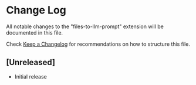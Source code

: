 # Change Log

All notable changes to the "files-to-llm-prompt" extension will be documented in this file.

Check [Keep a Changelog](http://keepachangelog.com/) for recommendations on how to structure this file.

## [Unreleased]

- Initial release